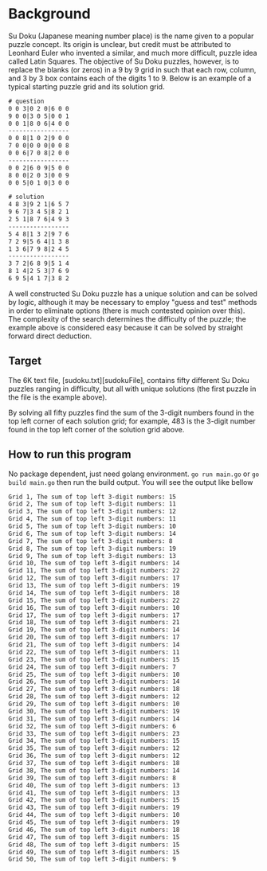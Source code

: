 # Background

Su Doku (Japanese meaning number place) is the name given to a popular puzzle concept. Its origin is unclear, but credit must be attributed to Leonhard Euler who invented a similar, and much more difficult, puzzle idea called Latin Squares. The objective of Su Doku puzzles, however, is to replace the blanks (or zeros) in a 9 by 9 grid in such that each row, column, and 3 by 3 box contains each of the digits 1 to 9. Below is an example of a typical starting puzzle grid and its solution grid.

```txt
# question
0 0 3|0 2 0|6 0 0
9 0 0|3 0 5|0 0 1
0 0 1|8 0 6|4 0 0
-----------------
0 0 8|1 0 2|9 0 0
7 0 0|0 0 0|0 0 8
0 0 6|7 0 8|2 0 0
-----------------
0 0 2|6 0 9|5 0 0
8 0 0|2 0 3|0 0 9
0 0 5|0 1 0|3 0 0

# solution
4 8 3|9 2 1|6 5 7
9 6 7|3 4 5|8 2 1
2 5 1|8 7 6|4 9 3
-----------------
5 4 8|1 3 2|9 7 6
7 2 9|5 6 4|1 3 8
1 3 6|7 9 8|2 4 5
-----------------
3 7 2|6 8 9|5 1 4
8 1 4|2 5 3|7 6 9
6 9 5|4 1 7|3 8 2
```

A well constructed Su Doku puzzle has a unique solution and can be solved by logic, although it may be necessary to employ "guess and test" methods in order to eliminate options (there is much contested opinion over this). The complexity of the search determines the difficulty of the puzzle; the example above is considered easy because it can be solved by straight forward direct deduction.

## Target

The 6K text file, [sudoku.txt][sudokuFile], contains fifty different Su Doku puzzles ranging in difficulty, but all with unique solutions (the first puzzle in the file is the example above).

By solving all fifty puzzles find the sum of the 3-digit numbers found in the top left corner of each solution grid; for example, 483 is the 3-digit number found in the top left corner of the solution grid above.

## How to run this program

No package dependent, just need golang environment.
`go run main.go` or `go build main.go` then run the build output.
You will see the output like bellow

```txt
Grid 1, The sum of top left 3-digit numbers: 15
Grid 2, The sum of top left 3-digit numbers: 11
Grid 3, The sum of top left 3-digit numbers: 12
Grid 4, The sum of top left 3-digit numbers: 11
Grid 5, The sum of top left 3-digit numbers: 10
Grid 6, The sum of top left 3-digit numbers: 14
Grid 7, The sum of top left 3-digit numbers: 8
Grid 8, The sum of top left 3-digit numbers: 19
Grid 9, The sum of top left 3-digit numbers: 13
Grid 10, The sum of top left 3-digit numbers: 14
Grid 11, The sum of top left 3-digit numbers: 22
Grid 12, The sum of top left 3-digit numbers: 17
Grid 13, The sum of top left 3-digit numbers: 19
Grid 14, The sum of top left 3-digit numbers: 18
Grid 15, The sum of top left 3-digit numbers: 22
Grid 16, The sum of top left 3-digit numbers: 10
Grid 17, The sum of top left 3-digit numbers: 17
Grid 18, The sum of top left 3-digit numbers: 21
Grid 19, The sum of top left 3-digit numbers: 14
Grid 20, The sum of top left 3-digit numbers: 17
Grid 21, The sum of top left 3-digit numbers: 14
Grid 22, The sum of top left 3-digit numbers: 11
Grid 23, The sum of top left 3-digit numbers: 15
Grid 24, The sum of top left 3-digit numbers: 7
Grid 25, The sum of top left 3-digit numbers: 10
Grid 26, The sum of top left 3-digit numbers: 14
Grid 27, The sum of top left 3-digit numbers: 18
Grid 28, The sum of top left 3-digit numbers: 12
Grid 29, The sum of top left 3-digit numbers: 10
Grid 30, The sum of top left 3-digit numbers: 19
Grid 31, The sum of top left 3-digit numbers: 14
Grid 32, The sum of top left 3-digit numbers: 6
Grid 33, The sum of top left 3-digit numbers: 23
Grid 34, The sum of top left 3-digit numbers: 15
Grid 35, The sum of top left 3-digit numbers: 12
Grid 36, The sum of top left 3-digit numbers: 12
Grid 37, The sum of top left 3-digit numbers: 18
Grid 38, The sum of top left 3-digit numbers: 14
Grid 39, The sum of top left 3-digit numbers: 8
Grid 40, The sum of top left 3-digit numbers: 13
Grid 41, The sum of top left 3-digit numbers: 13
Grid 42, The sum of top left 3-digit numbers: 15
Grid 43, The sum of top left 3-digit numbers: 19
Grid 44, The sum of top left 3-digit numbers: 10
Grid 45, The sum of top left 3-digit numbers: 19
Grid 46, The sum of top left 3-digit numbers: 18
Grid 47, The sum of top left 3-digit numbers: 15
Grid 48, The sum of top left 3-digit numbers: 15
Grid 49, The sum of top left 3-digit numbers: 15
Grid 50, The sum of top left 3-digit numbers: 9
```
